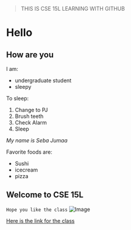 > THIS IS CSE 15L
> LEARNING WITH GITHUB


# Hello
## How are you

I am:
* undergraduate student
* sleepy

To sleep:
1. Change to PJ
2. Brush teeth
3. Check Alarm
4. Sleep


*My name is Seba Jumaa*

Favorite foods are:
* Sushi
* icecream
* pizza

Welcome to CSE 15L
---

`Hope you like the class` 
![Image](https://encrypted-tbn0.gstatic.com/images?q=tbn:ANd9GcR_SVdPGeAACM9g7R57o9XeUVfd2qILhC-D4A&usqp=CAU)

[Here is the link for the class](https://sites.google.com/eng.ucsd.edu/cse-15l-spring-2022/home)

